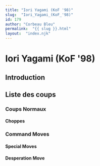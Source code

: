 ```yaml
---
title: "Iori Yagami (KoF '98)"
slug:  "Iori_Yagami_(KoF_'98)"
id: 179
author: "Corbeau Bleu"
permalink:  "{{ slug }}.html"
layout:  "index.njk"
---
```


# Iori Yagami (KoF '98)

## Introduction

## Liste des coups

### Coups Normaux

#### Choppes

### Command Moves

#### Special Moves

#### Desperation Move
